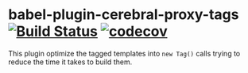 babel-plugin-cerebral-proxy-tags [![Build Status](https://travis-ci.org/FWeinb/babel-plugin-cerebral-optimize-tags.svg?branch=master)](https://travis-ci.org/FWeinb/babel-plugin-cerebral-proxy-tags) [![codecov](https://codecov.io/gh/FWeinb/babel-plugin-cerebral-optimize-tags/branch/master/graph/badge.svg)](https://codecov.io/gh/FWeinb/babel-plugin-cerebral-optimize-tags)
=========================
This plugin optimize the tagged templates into `new Tag()` calls trying to reduce the time it takes to
build them.
